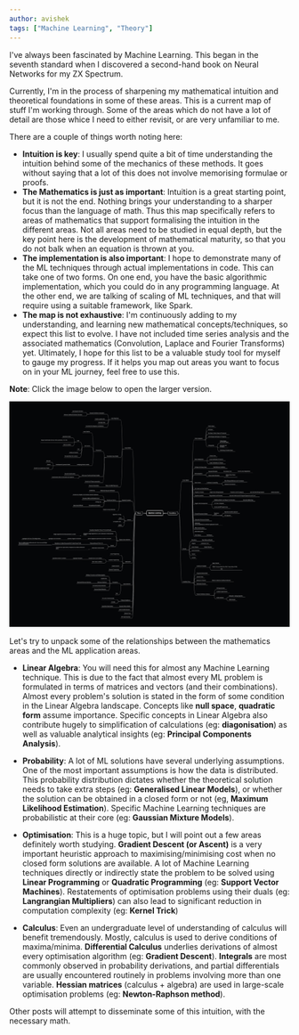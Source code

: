 ```yaml
---
author: avishek
tags: ["Machine Learning", "Theory"]
---
```


I've always been fascinated by Machine Learning. This began in the seventh standard when I discovered a second-hand book on Neural Networks for my ZX Spectrum.

Currently, I'm in the process of sharpening my mathematical intuition and theoretical foundations in some of these areas. This is a current map of stuff I'm working through. Some of the areas which do not have a lot of detail are those whice I need to either revisit, or are very unfamiliar to me.

There are a couple of things worth noting here:

- **Intuition is key**: I usually spend quite a bit of time understanding the intuition behind some of the mechanics of these methods. It goes without saying that a lot of this does not involve memorising formulae or proofs.
- **The Mathematics is just as important**: Intuition is a great starting point, but it is not the end. Nothing brings your understanding to a sharper focus than the language of math. Thus this map specifically refers to areas of mathematics that support formalising the intuition in the different areas. Not all areas need to be studied in equal depth, but the key point here is the development of mathematical maturity, so that you do not balk when an equation is thrown at you.
- **The implementation is also important**: I hope to demonstrate many of the ML techniques through actual implementations in code. This can take one of two forms. On one end, you have the basic algorithmic implementation, which you could do in any programming language. At the other end, we are talking of scaling of ML techniques, and that will require using a suitable framework, like Spark.
- **The map is not exhaustive**: I'm continuously adding to my understanding, and learning new mathematical concepts/techniques, so expect this list to evolve. I have not included time series analysis and the associated mathematics (Convolution, Laplace and Fourier Transforms) yet. Ultimately, I hope for this list to be a valuable study tool for myself to gauge my progress. If it helps you map out areas you want to focus on in your ML journey, feel free to use this.

**Note**: Click the image below to open the larger version.

[![Machine Learning Theory Map](/assets/images/machine-learning-theory-map.png)](/assets/images/machine-learning-theory-map.png)

Let's try to unpack some of the relationships between the mathematics areas and the ML application areas.

- **Linear Algebra**: You will need this for almost any Machine Learning technique. This is due to the fact that almost every ML problem is formulated in terms of matrices and vectors (and their combinations). Almost every problem's solution is stated in the form of some condition in the Linear Algebra landscape. Concepts like **null space**, **quadratic form** assume importance. Specific concepts in Linear Algebra also contribute hugely to simplification of calculations (eg: **diagonisation**) as well as valuable analytical insights (eg: **Principal Components Analysis**).

- **Probability**: A lot of ML solutions have several underlying assumptions. One of the most important assumptions is how the data is distributed. This probability distribution dictates whether the theoretical solution needs to take extra steps (eg: **Generalised Linear Models**), or whether the solution can be obtained in a closed form or not (eg, **Maximum Likelihood Estimation**). Specific Machine Learning techniques are probabilistic at their core (eg: **Gaussian Mixture Models**).

- **Optimisation**: This is a huge topic, but I will point out a few areas definitely worth studying. **Gradient Descent (or Ascent)** is a very important heuristic approach to maximising/minimising cost when no closed form solutions are available. A lot of Machine Learning techniques directly or indirectly state the problem to be solved using **Linear Programming** or **Quadratic Programming** (eg: **Support Vector Machines**). Restatements of optimisation problems using their duals (eg: **Langrangian Multipliers**) can also lead to significant reduction in computation complexity (eg: **Kernel Trick**)

- **Calculus**: Even an undergraduate level of understanding of calculus will benefit tremendously. Mostly, calculus is used to derive conditions of maxima/minima. **Differential Calculus** underlies derivations of almost every optimisation algorithm (eg: **Gradient Descent**). **Integrals** are most commonly observed in probability derivations, and partial differentials are usually encountered routinely in problems involving more than one variable. **Hessian matrices** (calculus + algebra) are used in large-scale optimisation problems (eg: **Newton-Raphson method**).

Other posts will attempt to disseminate some of this intuition, with the necessary math.
